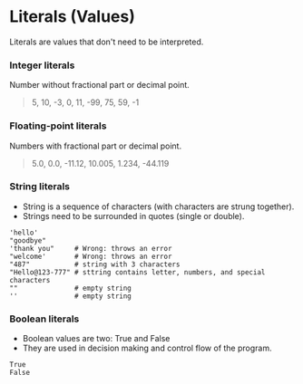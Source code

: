 # Literals (Values)

Literals are values that don't need to be interpreted.

### Integer literals
Number without fractional part or decimal point.
> 5, 10, -3, 0, 11, -99, 75, 59, -1

### Floating-point literals
Numbers with fractional part or decimal point.
> 5.0, 0.0, -11.12, 10.005, 1.234, -44.119

### String literals
- String is a sequence of characters (with characters are strung together).
- Strings need to be surrounded in quotes (single or double).
```
'hello'
"goodbye"
'thank you"     # Wrong: throws an error
"welcome'       # Wrong: throws an error
"487"           # string with 3 characters
"Hello@123-777" # sttring contains letter, numbers, and special characters
""              # empty string
''              # empty string
```

### Boolean literals
- Boolean values are two: True and False
- They are used in decision making and control flow of the program.
```
True
False
```